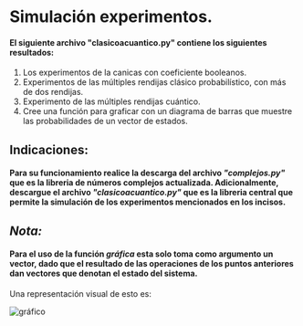 # Simulación experimentos.
#### El siguiente archivo "clasicoacuantico.py" contiene los siguientes resultados:
1. Los experimentos de la canicas con coeficiente booleanos.
2. Experimentos de las múltiples rendijas clásico probabilístico, con más de dos rendijas.
3. Experimento de las múltiples rendijas cuántico.
4. Cree una función para graficar con un diagrama de barras que muestre las probabilidades de un vector de estados.

## Indicaciones:
#### Para su funcionamiento realice la descarga del archivo *"complejos.py"* que es la libreria de números complejos actualizada. Adicionalmente, descargue el archivo *"clasicoacuantico.py"* que es la libreria central que permite la simulación de los experimentos mencionados en los incisos.

## *Nota:*
#### Para el uso de la función *gráfica* esta solo toma como argumento un vector, dado que el resultado de las operaciones de los puntos anteriores dan vectores que denotan el estado del sistema.
Una representación visual de esto es:

![gráfico](graficaejemplo.png)